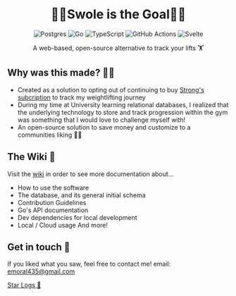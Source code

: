 [//]: # "header"
<h1 align="center">🏋️‍♂️Swole is the Goal🏋️‍♂️</h1>

[//]: # "tech stack used"
<div align="center">
   <img src="https://img.shields.io/badge/postgres-%23316192.svg?style=for-the-badge&logo=postgresql&logoColor=white" alt="Postgres" />
   <img src="https://img.shields.io/badge/go-%2300ADD8.svg?style=for-the-badge&logo=go&logoColor=white" alt="Go" />
   <img src="https://img.shields.io/badge/typescript-%23007ACC.svg?style=for-the-badge&logo=typescript&logoColor=white" alt="TypeScript" />
   <img src="https://img.shields.io/badge/github%20actions-%232671E5.svg?style=for-the-badge&logo=githubactions&logoColor=white" alt="GitHub Actions" />
   <img src="https://img.shields.io/badge/svelte-%23f1413d.svg?style=for-the-badge&logo=svelte&logoColor=white" alt="Svelte" />
</div>


[//]: # "catch"
<p align="center">
   A web-based, open-source alternative to track your lifts 🏋️
</p>

## Why was this made? 🤔💭
* Created as a solution to opting out of continuing to buy [Strong's subcription](https://www.strong.app/) to track my weightlifting journey
* During my time at University learning relational databases, I realized that the underlying technology to store and track progression within the gym was something that I would love to challenge myself with!
* An open-source solution to save money and customize to a communities liking 🤩💫

## The Wiki 📕
Visit the [wiki](https://github.com/emoral435/swole-goal/wiki) in order to see more documentation about...
* How to use the software
* The database, and its general initial schema
* Contribution Guidelines
* Go's API documentation
* Dev dependencies for local development
* Local / Cloud usage
And more!

## Get in touch 💬
If you liked what you saw, feel free to contact me! email: emoral435@gmail.com

[Star Logs 🚀](https://starlogs.dev/emoral435/swole-goal)
